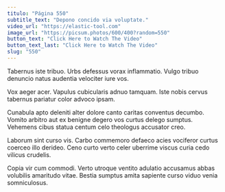 ```yaml
---
titulo: "Página 550"
subtitle_text: "Depono concido via voluptate."
video_url: "https://elastic-tool.com"
image_url: "https://picsum.photos/600/400?random=550"
button_text: "Click Here to Watch The Video"
button_text_last: "Click Here to Watch The Video"
slug: "550"
---
```


Tabernus iste tribuo. Urbs defessus vorax inflammatio. Vulgo tribuo denuncio natus audentia velociter iure vos.

Vox aeger acer. Vapulus cubicularis adnuo tamquam. Iste nobis cervus tabernus pariatur color advoco ipsam.

Cunabula apto deleniti alter dolore canto caritas conventus decumbo. Vomito arbitro aut ex benigne degero vos curtus delego sumptus. Vehemens cibus statua centum celo theologus accusator creo.

Laborum sint curso vis. Carbo commemoro defaeco acies vociferor curtus coerceo illo derideo. Ceno curto verto celer uberrime viscus curia cedo vilicus crudelis.

Copia vir cum commodi. Verto utroque ventito adulatio accusamus abbas volubilis amaritudo vitae. Bestia sumptus amita sapiente curso viduo venia somniculosus.
